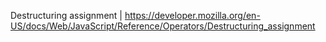 Destructuring assignment | https://developer.mozilla.org/en-US/docs/Web/JavaScript/Reference/Operators/Destructuring_assignment
